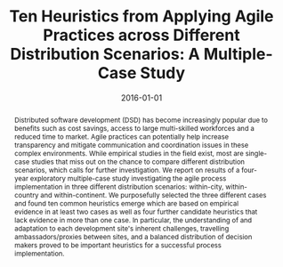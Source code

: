 ---
abstract: 'Distributed software development (DSD) has become increasingly popular
  due to benefits such as cost savings, access to large multi-skilled workforces and
  a reduced time to market. Agile practices can potentially help increase transparency
  and mitigate communication and coordination issues in these complex environments.
  While empirical studies in the field exist, most are single-case studies that miss
  out on the chance to compare different distribution scenarios, which calls for further
  investigation. We report on results of a four-year exploratory multiple-case study
  investigating the agile process implementation in three different distribution scenarios:
  within-city, within-country and within-continent. We purposefully selected the three
  different cases and found ten common heuristics emerge which are based on empirical
  evidence in at least two cases as well as four further candidate heuristics that
  lack evidence in more than one case. In particular, the understanding of and adaptation
  to each development site''s inherent challenges, travelling ambassadors/proxies
  between sites, and a balanced distribution of decision makers proved to be important
  heuristics for a successful process implementation.'
authors:
- Raoul Vallon
- Thomas Grechenig
date: '2016-01-01'
featured: false
links:
- name: Publik
  url: https://publik.tuwien.ac.at/showentry.php?ID=257816&lang=2
publication_types:
- '2'
publishDate: '2016-01-01'
specifics: Computer and Information Science, 9 (2016), 2; S. 68 - 81.
title: 'Ten Heuristics from Applying Agile Practices across Different Distribution
  Scenarios: A Multiple-Case Study'
url_pdf: ''
---